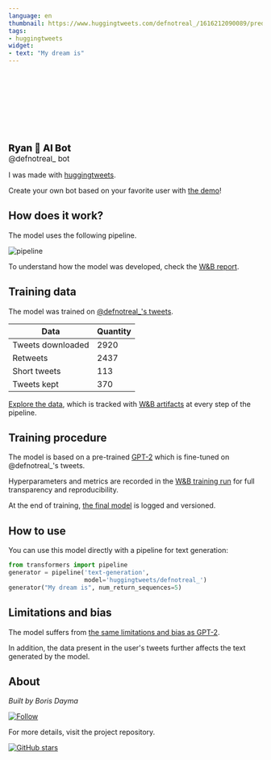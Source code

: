```yaml
---
language: en
thumbnail: https://www.huggingtweets.com/defnotreal_/1616212090089/predictions.png
tags:
- huggingtweets
widget:
- text: "My dream is"
---
```


<div>
<div style="width: 132px; height:132px; border-radius: 50%; background-size: cover; background-image: url('https://pbs.twimg.com/profile_images/1364302532080762882/8_tNRrto_400x400.jpg')">
</div>
<div style="margin-top: 8px; font-size: 19px; font-weight: 800">Ryan 🤖 AI Bot </div>
<div style="font-size: 15px">@defnotreal_ bot</div>
</div>

I was made with [huggingtweets](https://github.com/borisdayma/huggingtweets).

Create your own bot based on your favorite user with [the demo](https://colab.research.google.com/github/borisdayma/huggingtweets/blob/master/huggingtweets-demo.ipynb)!

## How does it work?

The model uses the following pipeline.

![pipeline](https://github.com/borisdayma/huggingtweets/blob/master/img/pipeline.png?raw=true)

To understand how the model was developed, check the [W&B report](https://app.wandb.ai/wandb/huggingtweets/reports/HuggingTweets-Train-a-model-to-generate-tweets--VmlldzoxMTY5MjI).

## Training data

The model was trained on [@defnotreal_'s tweets](https://twitter.com/defnotreal_).

| Data | Quantity |
| --- | --- |
| Tweets downloaded | 2920 |
| Retweets | 2437 |
| Short tweets | 113 |
| Tweets kept | 370 |

[Explore the data](https://wandb.ai/wandb/huggingtweets/runs/3lvnbvmn/artifacts), which is tracked with [W&B artifacts](https://docs.wandb.com/artifacts) at every step of the pipeline.

## Training procedure

The model is based on a pre-trained [GPT-2](https://huggingface.co/gpt2) which is fine-tuned on @defnotreal_'s tweets.

Hyperparameters and metrics are recorded in the [W&B training run](https://wandb.ai/wandb/huggingtweets/runs/3uffbfpz) for full transparency and reproducibility.

At the end of training, [the final model](https://wandb.ai/wandb/huggingtweets/runs/3uffbfpz/artifacts) is logged and versioned.

## How to use

You can use this model directly with a pipeline for text generation:

```python
from transformers import pipeline
generator = pipeline('text-generation',
                     model='huggingtweets/defnotreal_')
generator("My dream is", num_return_sequences=5)
```

## Limitations and bias

The model suffers from [the same limitations and bias as GPT-2](https://huggingface.co/gpt2#limitations-and-bias).

In addition, the data present in the user's tweets further affects the text generated by the model.

## About

*Built by Boris Dayma*

[![Follow](https://img.shields.io/twitter/follow/borisdayma?style=social)](https://twitter.com/intent/follow?screen_name=borisdayma)

For more details, visit the project repository.

[![GitHub stars](https://img.shields.io/github/stars/borisdayma/huggingtweets?style=social)](https://github.com/borisdayma/huggingtweets)
